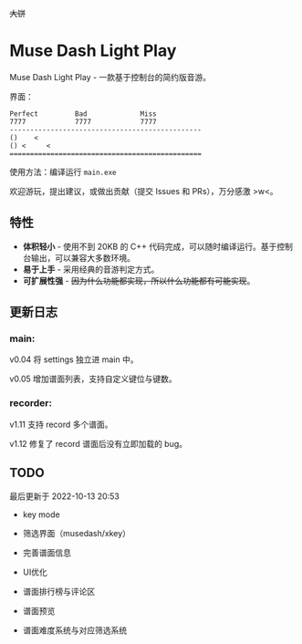 ~~大饼~~

# Muse Dash Light Play



Muse Dash Light Play - 一款基于控制台的简约版音游。

界面：

```
Perfect         Bad             Miss
7777            7777            7777
-----------------------------------------------
()    < 
() <     <
===============================================
```

使用方法：编译运行 `main.exe`

欢迎游玩，提出建议，或做出贡献（提交 Issues 和 PRs），万分感激 >w<。

## 特性

- **体积轻小** - 使用不到 20KB 的 C++ 代码完成，可以随时编译运行。基于控制台输出，可以兼容大多数环境。
- **易于上手** - 采用经典的音游判定方式。
- **可扩展性强** - ~~因为什么功能都实现，所以什么功能都有可能实现~~。

## 更新日志

### main:
v0.04 将 settings 独立进 main 中。

v0.05 增加谱面列表，支持自定义键位与键数。

### recorder:
v1.11 支持 record 多个谱面。

v1.12 修复了 record 谱面后没有立即加载的 bug。

## TODO

最后更新于 2022-10-13 20:53

- key mode
- 筛选界面（musedash/xkey）

- 完善谱面信息

- UI优化

- 谱面排行榜与评论区

- 谱面预览

- 谱面难度系统与对应筛选系统
